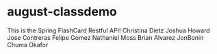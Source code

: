 # august-classdemo
This is the Spring FlashCard Restful API!
Christina Dietz
Joshua Howard
Jose Contreras
Felipe Gomez
Nathaniel Moss
Brian Alvarez
JonBonin
Chuma Okafor


